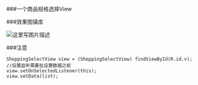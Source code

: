 ###一个商品规格选择View

###效果图镇库

![这里写图片描述](http://img.blog.csdn.net/20170514201904724?watermark/2/text/aHR0cDovL2Jsb2cuY3Nkbi5uZXQvYV96aG9u/font/5a6L5L2T/fontsize/400/fill/I0JBQkFCMA==/dissolve/70/gravity/SouthEast)

###注意
```
ShoppingSelectView view = (ShoppingSelectView) findViewById(R.id.v);
//设置监听需要在设置数据之前
view.setOnSelectedListener(this);
view.setData(list);
```